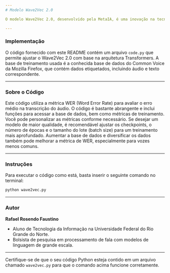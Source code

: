 ```yaml
---
# Modelo Wave2Vec 2.0

O modelo Wave2Vec 2.0, desenvolvido pela MetaIA, é uma inovação na tecnologia de transcrição de áudio. Ele converte áudio em texto com base em uma arquitetura de transformers, sendo treinado em uma extensa base de dados que abrange inúmeras línguas ao redor do mundo. Este modelo foi treinado com aproximadamente 5.000 línguas e dialetos, prometendo ser uma opção mais leve e aprimorada em relação ao Whisper da OpenAI.

---
```


### Implementação

O código fornecido com este README contém um arquivo `code.py` que permite ajustar o Wave2Vec 2.0 com base na arquitetura Transformers. A base de treinamento usada é a conhecida base de dados do Common Voice da Mozilla Firefox, que contém dados etiquetados, incluindo áudio e texto correspondente.

---

### Sobre o Código

Este código utiliza a métrica WER (Word Error Rate) para avaliar o erro médio na transcrição do áudio. O código é bastante abrangente e inclui funções para acessar a base de dados, bem como métricas de treinamento. Você pode personalizar as métricas conforme necessário. Se desejar um modelo de maior qualidade, é recomendável ajustar os checkpoints, o número de épocas e o tamanho do lote (batch size) para um treinamento mais aprofundado. Aumentar a base de dados e diversificar os dados também pode melhorar a métrica de WER, especialmente para vozes menos comuns.

---
### Instruções

Para executar o código como está, basta inserir o seguinte comando no terminal:
``` bash
python wave2vec.py
```

---
### Autor

**Rafael Rosendo Faustino**

- Aluno de Tecnologia da Informação na Universidade Federal do Rio Grande do Norte.
- Bolsista de pesquisa em processamento de fala com modelos de linguagem de grande escala.

---

Certifique-se de que o seu código Python esteja contido em um arquivo chamado `wave2vec.py` para que o comando acima funcione corretamente.

